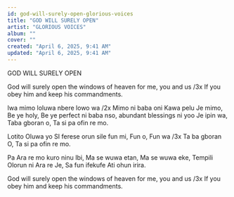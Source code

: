 ```yaml
---
id: god-will-surely-open-glorious-voices
title: "GOD WILL SURELY OPEN"
artist: "GLORIOUS VOICES"
album: ""
cover: ""
created: "April 6, 2025, 9:41 AM"
updated: "April 6, 2025, 9:41 AM"
---
```


GOD WILL SURELY OPEN

God will surely open the windows of heaven for me, you and us /3x If you obey him and keep his commandments.

Iwa mimo loluwa nbere lowo wa /2x
Mimo ni baba oni Kawa pelu Je mimo, Be ye holy, Be ye perfect ni baba nso, abundant blessings ni yoo Je ipin wa, Taba gboran o, Ta si pa ofin re mo.

Lotito Oluwa yo SI ferese orun sile fun mi, Fun o, Fun wa /3x Ta ba gboran O, Ta si pa ofin re mo.

Pa Ara re mo kuro ninu Ibi, Ma se wuwa etan, Ma se wuwa eke, Tempili Olorun ni Ara re Je, Sa fun ifekufe Ati ohun irira.

God will surely open the windows of heaven for me, you and us /3x If you obey him and keep his commandments.